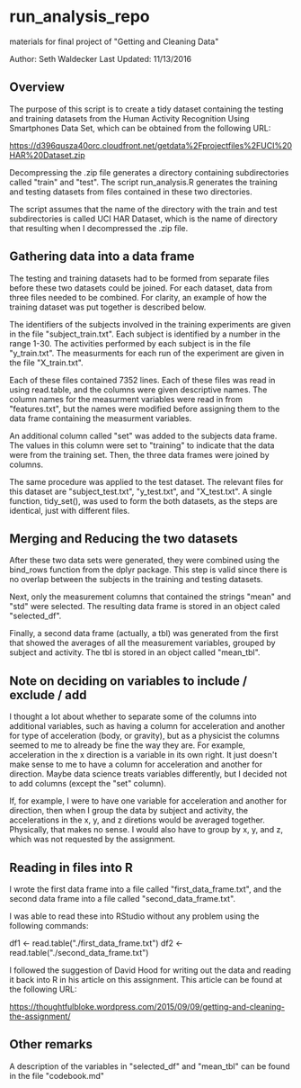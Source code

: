 # run_analysis_repo
materials for final project of "Getting and Cleaning Data"

Author: Seth Waldecker
Last Updated: 11/13/2016

## Overview
The purpose of this script is to create a tidy dataset containing the testing 
and training datasets from the Human Activity Recognition Using Smartphones Data Set,
which can be obtained from the following URL:

https://d396qusza40orc.cloudfront.net/getdata%2Fprojectfiles%2FUCI%20HAR%20Dataset.zip

Decompressing the .zip file generates a directory containing subdirectories called
"train" and "test". The script run_analysis.R generates the training and testing
datasets from files contained in these two directories. 

The script assumes that the name of the directory with the train and test subdirectories
is called UCI HAR Dataset, which is the name of directory that resulting when I 
decompressed the .zip file.

## Gathering data into a data frame
The testing and training datasets had to be formed from separate files before these
two datasets could be joined. For each dataset, data from three files needed to be
combined. For clarity, an example of how the training dataset was put together is
described below. 

The identifiers of the subjects involved in the training experiments are given in the
file "subject_train.txt". Each subject is identified by a number in the range
1-30. The activities performed by each subject is in the file "y_train.txt". The
measurments for each run of the experiment are given in the file "X_train.txt". 

Each of these files contained 7352 lines. Each of these files was read in using
read.table, and the columns were given descriptive names.  The column names for the
measurment variables were read in from "features.txt", but the names were modified
before assigning them to the data frame containing the measurment variables. 

An additional column called "set" was added to the subjects data frame. The values
in this column were set to "training" to indicate that the data were from the
training set. Then, the three data frames were joined by columns. 

The same procedure was applied to the test dataset. The relevant files for this
dataset are "subject_test.txt", "y_test.txt", and "X_test.txt". A
single function, tidy_set(), was used to form the both datasets, as the
steps are identical, just with different files. 

## Merging and Reducing the two datasets
After these two data sets were generated, they were combined using the
bind_rows function from the dplyr package. This step is valid since there is
no overlap between the subjects in the training and testing datasets. 

Next, only the measurement columns that contained the strings "mean" and "std" were selected.
The resulting data frame is stored in an object caled "selected_df".

Finally, a second data frame (actually, a tbl) was generated from the first that
showed the averages of all the measurement variables, grouped by subject
and activity. The tbl is stored in an object called "mean_tbl". 

## Note on deciding on variables to include / exclude / add
I thought a lot about whether to separate some of the columns into additional variables,
such as having a column for acceleration and another for type of acceleration (body, or gravity),
but as a physicist the columns seemed to me to already be fine the way they are. For example,
acceleration in the x direction is a variable in its own right. It just doesn't make sense to 
me to have a column for acceleration and another for direction. Maybe data science treats 
variables differently, but I decided not to add columns (except the "set" column).

If, for example, I were to have one variable for acceleration and another for direction,
then when I group the data by subject and activity, the accelerations in the x, y, and z
diretions would be averaged together. Physically, that makes no sense. I would also have
to group by x, y, and z, which was not requested by the assignment. 


## Reading in files into R
I wrote the first data frame into a file called "first_data_frame.txt", and the second data frame
into a file called "second_data_frame.txt". 

I was able to read these into RStudio without any problem using the following commands:

df1 <- read.table("./first_data_frame.txt")
df2 <- read.table("./second_data_frame.txt")

I followed the suggestion of David Hood for writing out the data and reading it back into R in his article on this assignment. This article can be found at the following URL: 

https://thoughtfulbloke.wordpress.com/2015/09/09/getting-and-cleaning-the-assignment/

## Other remarks
A description of the variables in "selected_df" and
"mean_tbl" can be found in the file "codebook.md"



